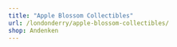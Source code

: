 ```yaml
---
title: "Apple Blossom Collectibles"
url: /londonderry/apple-blossom-collectibles/
shop: Andenken
---
```

